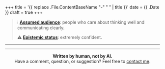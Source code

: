+++
title = '{{ replace .File.ContentBaseName "-" " " | title }}'
date = {{ .Date }}
draft = true
+++

> ℹ️ **[Assumed audience](https://v4.chriskrycho.com/2018/assumed-audiences.html)**: people who care about thinking well and communicating clearly.
> 
> ⚠️ **[Epistemic status](https://v5.chriskrycho.com/journal/epistemic-status/)**: extremely confident.
***



***

<div style="text-align: center;">
  <strong>Written by human, not by AI.</strong><br>
  Have a comment, question, or suggestion? Feel free to <a href="{{ .Site.BaseURL }}contact">contact me</a>.
</div>